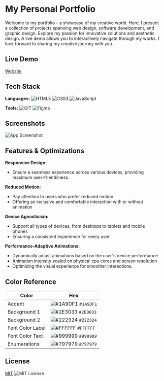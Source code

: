 
# My Personal Portfolio

Welcome to my portfolio – a showcase of my creative world. Here, I present a collection of projects spanning web design, software development, and graphic design. Explore my passion for innovative solutions and aesthetic design. A live demo allows you to interactively navigate through my works. I look forward to sharing my creative journey with you.


## Live Demo

[Website](https://julian.rok.de)


## Tech Stack

**Languages:** ![HTML5](https://img.shields.io/badge/html5-%23E34F26.svg?style=for-the-badge&logo=html5&logoColor=white) ![CSS3](https://img.shields.io/badge/css3-%231572B6.svg?style=for-the-badge&logo=css3&logoColor=white) ![JavaScript](https://img.shields.io/badge/javascript-%23323330.svg?style=for-the-badge&logo=javascript&logoColor=%23F7DF1E)

**Tools:**  ![GIT](https://img.shields.io/badge/Git-fc6d26?style=for-the-badge&logo=git&logoColor=white) ![Figma](https://img.shields.io/badge/figma-%23F24E1E.svg?style=for-the-badge&logo=figma&logoColor=white)





## Screenshots

![App Screenshot](https://via.placeholder.com/450x300?text=App+Screenshot+Here)

## Features & Optimizations

**Responsive Design:**
- Ensure a seamless experience across various devices, providing maximum user-friendliness.

**Reduced Motion:**
- Pay attention to users who prefer reduced motion
- Offering an inclusive and comfortable interaction with or without animation

**Device Agnosticism:**
- Support all types of devices, from desktops to tablets and mobile phones
- Ensuring a consistent experience for every user

**Performance-Adaptive Animations:**
- Dynamically adjust animations based on the user's device performance 
- Animation intensity scaled on physical cpu cores and screen resolution
- Optimizing the visual experience for smoother interactions.
## Color Reference

| **Color**            | **Hex**                                                                |
| ----------------- | ------------------------------------------------------------------ |
| Accent | ![#1A9DF1](https://via.placeholder.com/10/1A9DF1?text=+) `#1A9DF1` |
| Background 1 | ![#2E3033](https://via.placeholder.com/10/2E3033?text=+) `#2E3033` |
| Background 2 | ![#222324](https://via.placeholder.com/10/222324?text=+) `#222324` |
| Font Color Label | ![#FFFFFF](https://via.placeholder.com/10/FFFFFF?text=+) `#FFFFFF` |
| Font Color Text | ![#999999](https://via.placeholder.com/10/999999?text=+) `#999999` |
| Enumerations | ![#797979](https://via.placeholder.com/10/797979?text=+) `#797979` |


## License


[MIT](https://choosealicense.com/licenses/mit/)
![MIT License](https://img.shields.io/badge/License-MIT-green.svg)

